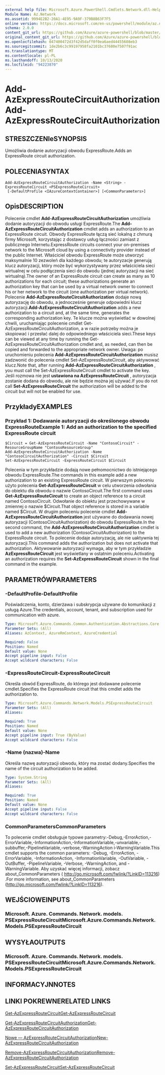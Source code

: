 ```yaml
---
external help file: Microsoft.Azure.PowerShell.Cmdlets.Network.dll-Help.xml
Module Name: Az.Network
ms.assetid: 9994E2B2-20A1-4E95-9A9F-379B8B63F7F5
online version: https://docs.microsoft.com/en-us/powershell/module/az.network/add-azexpressroutecircuitauthorization
schema: 2.0.0
content_git_url: https://github.com/Azure/azure-powershell/blob/master/src/Network/Network/help/Add-AzExpressRouteCircuitAuthorization.md
original_content_git_url: https://github.com/Azure/azure-powershell/blob/master/src/Network/Network/help/Add-AzExpressRouteCircuitAuthorization.md
ms.openlocfilehash: 047400472d3f42d5daff0f0ea6aed44455608eb3
ms.sourcegitcommit: 1de2b6c3c99197958fa2101bc37680e7507f91ac
ms.translationtype: MT
ms.contentlocale: pl-PL
ms.lasthandoff: 10/13/2020
ms.locfileid: "94223870"
---
```

# <span data-ttu-id="c8939-101">Add-AzExpressRouteCircuitAuthorization</span><span class="sxs-lookup"><span data-stu-id="c8939-101">Add-AzExpressRouteCircuitAuthorization</span></span>

## <span data-ttu-id="c8939-102">STRESZCZENIe</span><span class="sxs-lookup"><span data-stu-id="c8939-102">SYNOPSIS</span></span>
<span data-ttu-id="c8939-103">Umożliwia dodanie autoryzacji obwodu ExpressRoute.</span><span class="sxs-lookup"><span data-stu-id="c8939-103">Adds an ExpressRoute circuit authorization.</span></span>

## <span data-ttu-id="c8939-104">POLECENIA</span><span class="sxs-lookup"><span data-stu-id="c8939-104">SYNTAX</span></span>

```
Add-AzExpressRouteCircuitAuthorization -Name <String> -ExpressRouteCircuit <PSExpressRouteCircuit>
 [-DefaultProfile <IAzureContextContainer>] [<CommonParameters>]
```

## <span data-ttu-id="c8939-105">Opis</span><span class="sxs-lookup"><span data-stu-id="c8939-105">DESCRIPTION</span></span>
<span data-ttu-id="c8939-106">Polecenie cmdlet **Add-AzExpressRouteCircuitAuthorization** umożliwia dodanie autoryzacji do obwodu usługi ExpressRoute.</span><span class="sxs-lookup"><span data-stu-id="c8939-106">The **Add-AzExpressRouteCircuitAuthorization** cmdlet adds an authorization to an ExpressRoute circuit.</span></span> <span data-ttu-id="c8939-107">Obwody ExpressRoute łączą sieć lokalną z chmurą firmy Microsoft, korzystając z dostawcy usług łączności zamiast z publicznego Internetu.</span><span class="sxs-lookup"><span data-stu-id="c8939-107">ExpressRoute circuits connect your on-premises network to the Microsoft cloud by using a connectivity provider instead of the public Internet.</span></span> <span data-ttu-id="c8939-108">Właściciel obwodu ExpressRoute może utworzyć maksymalnie 10 zezwoleń dla każdego obwodu; te autoryzacje generują klucz autoryzacji, który może być wykorzystywany przez właściciela sieci wirtualnej w celu podłączenia sieci do obwodu (jednej autoryzacji na sieć wirtualną).</span><span class="sxs-lookup"><span data-stu-id="c8939-108">The owner of an ExpressRoute circuit can create as many as 10 authorizations for each circuit; these authorizations generate an authorization key that can be used by a virtual network owner to connect his or her network to the circuit (one authorization per virtual network).</span></span> <span data-ttu-id="c8939-109">Polecenie **Add-AzExpressRouteCircuitAuthorization** dodaje nową autoryzację do obwodu, a jednocześnie generuje odpowiedni klucz autoryzacji.</span><span class="sxs-lookup"><span data-stu-id="c8939-109">**Add-AzExpressRouteCircuitAuthorization** adds a new authorization to a circuit and, at the same time, generates the corresponding authorization key.</span></span> <span data-ttu-id="c8939-110">Te klucze można wyświetlać w dowolnej chwili, uruchamiając polecenie cmdlet Get-AzExpressRouteCircuitAuthorization, a w razie potrzeby można je skopiować i przesłać dalej do odpowiedniego właściciela sieci.</span><span class="sxs-lookup"><span data-stu-id="c8939-110">These keys can be viewed at any time by running the Get-AzExpressRouteCircuitAuthorization cmdlet and, as needed, can then be copied and forwarded to the appropriate network owner.</span></span>
<span data-ttu-id="c8939-111">Uwaga: po uruchomieniu polecenia **Add-AzExpressRouteCircuitAuthorization** musisz zadzwonić do polecenia cmdlet Set-AzExpressRouteCircuit, aby aktywować klucz.</span><span class="sxs-lookup"><span data-stu-id="c8939-111">Note that, after running **Add-AzExpressRouteCircuitAuthorization** , you must call the Set-AzExpressRouteCircuit cmdlet to activate the key.</span></span> <span data-ttu-id="c8939-112">Jeśli rozmowa nie jest **ustawiona na AzExpressRouteCircuit** , autoryzacja zostanie dodana do obwodu, ale nie będzie można jej używać.</span><span class="sxs-lookup"><span data-stu-id="c8939-112">If you do not call **Set-AzExpressRouteCircuit** the authorization will be added to the circuit but will not be enabled for use.</span></span>

## <span data-ttu-id="c8939-113">Przykłady</span><span class="sxs-lookup"><span data-stu-id="c8939-113">EXAMPLES</span></span>

### <span data-ttu-id="c8939-114">Przykład 1: Dodawanie autoryzacji do określonego obwodu ExpressRoute</span><span class="sxs-lookup"><span data-stu-id="c8939-114">Example 1: Add an authorization to the specified ExpressRoute circuit</span></span>
```
$Circuit = Get-AzExpressRouteCircuit -Name "ContosoCircuit" -ResourceGroupName "ContosoResourceGroup"
Add-AzExpressRouteCircuitAuthorization -Name "ContosoCircuitAuthorization" -Circuit $Circuit
Set-AzExpressRouteCircuit -ExpressRouteCircuit $Circuit
```

<span data-ttu-id="c8939-115">Polecenia w tym przykładzie dodają nowe pełnomocnictwo do istniejącego obwodu ExpressRoute.</span><span class="sxs-lookup"><span data-stu-id="c8939-115">The commands in this example add a new authorization to an existing ExpressRoute circuit.</span></span> <span data-ttu-id="c8939-116">W pierwszym poleceniu użyto polecenia **Get-AzExpressRouteCircuit** w celu utworzenia odwołania do obiektu dla obwodu o nazwie ContosoCircuit.</span><span class="sxs-lookup"><span data-stu-id="c8939-116">The first command uses **Get-AzExpressRouteCircuit** to create an object reference to a circuit named ContosoCircuit.</span></span> <span data-ttu-id="c8939-117">Odwołanie do obiektu jest przechowywane w zmiennej o nazwie $Circuit.</span><span class="sxs-lookup"><span data-stu-id="c8939-117">That object reference is stored in a variable named $Circuit.</span></span>
<span data-ttu-id="c8939-118">W drugim poleceniu polecenie cmdlet **Add-AzExpressRouteCircuitAuthorization** jest używane do dodawania nowej autoryzacji (ContosoCircuitAuthorization) do obwodu ExpressRoute.</span><span class="sxs-lookup"><span data-stu-id="c8939-118">In the second command, the **Add-AzExpressRouteCircuitAuthorization** cmdlet is used to add a new authorization (ContosoCircuitAuthorization) to the ExpressRoute circuit.</span></span> <span data-ttu-id="c8939-119">To polecenie dodaje autoryzację, ale nie uaktywnia tej autoryzacji.</span><span class="sxs-lookup"><span data-stu-id="c8939-119">This command adds the authorization but does not activate that authorization.</span></span> <span data-ttu-id="c8939-120">Aktywowanie autoryzacji wymaga, aby w tym przykładzie **AzExpressRouteCircuit** jest wyświetlany w ostatnim poleceniu.</span><span class="sxs-lookup"><span data-stu-id="c8939-120">Activating an authorization requires the **Set-AzExpressRouteCircuit** shown in the final command in the example.</span></span>

## <span data-ttu-id="c8939-121">PARAMETRÓW</span><span class="sxs-lookup"><span data-stu-id="c8939-121">PARAMETERS</span></span>

### <span data-ttu-id="c8939-122">-DefaultProfile</span><span class="sxs-lookup"><span data-stu-id="c8939-122">-DefaultProfile</span></span>
<span data-ttu-id="c8939-123">Poświadczenia, konto, dzierżawa i subskrypcja używane do komunikacji z usługą Azure.</span><span class="sxs-lookup"><span data-stu-id="c8939-123">The credentials, account, tenant, and subscription used for communication with azure.</span></span>

```yaml
Type: Microsoft.Azure.Commands.Common.Authentication.Abstractions.Core.IAzureContextContainer
Parameter Sets: (All)
Aliases: AzContext, AzureRmContext, AzureCredential

Required: False
Position: Named
Default value: None
Accept pipeline input: False
Accept wildcard characters: False
```

### <span data-ttu-id="c8939-124">-ExpressRouteCircuit</span><span class="sxs-lookup"><span data-stu-id="c8939-124">-ExpressRouteCircuit</span></span>
<span data-ttu-id="c8939-125">Określa obwód ExpressRoute, do którego jest dodawane polecenie cmdlet.</span><span class="sxs-lookup"><span data-stu-id="c8939-125">Specifies the ExpressRoute circuit that this cmdlet adds the authorization to.</span></span>

```yaml
Type: Microsoft.Azure.Commands.Network.Models.PSExpressRouteCircuit
Parameter Sets: (All)
Aliases:

Required: True
Position: Named
Default value: None
Accept pipeline input: True (ByValue)
Accept wildcard characters: False
```

### <span data-ttu-id="c8939-126">-Name (nazwa)</span><span class="sxs-lookup"><span data-stu-id="c8939-126">-Name</span></span>
<span data-ttu-id="c8939-127">Określa nazwę autoryzacji obwodu, który ma zostać dodany.</span><span class="sxs-lookup"><span data-stu-id="c8939-127">Specifies the name of the circuit authorization to be added.</span></span>

```yaml
Type: System.String
Parameter Sets: (All)
Aliases:

Required: True
Position: Named
Default value: None
Accept pipeline input: False
Accept wildcard characters: False
```

### <span data-ttu-id="c8939-128">CommonParameters</span><span class="sxs-lookup"><span data-stu-id="c8939-128">CommonParameters</span></span>
<span data-ttu-id="c8939-129">To polecenie cmdlet obsługuje typowe parametry:-Debug,-ErrorAction,-ErrorVariable,-InformationAction,-InformationVariable,-unvariable,-subbuffer,-PipelineVariable,-verbose,-WarningAction i-WarningVariable.</span><span class="sxs-lookup"><span data-stu-id="c8939-129">This cmdlet supports the common parameters: -Debug, -ErrorAction, -ErrorVariable, -InformationAction, -InformationVariable, -OutVariable, -OutBuffer, -PipelineVariable, -Verbose, -WarningAction, and -WarningVariable.</span></span> <span data-ttu-id="c8939-130">Aby uzyskać więcej informacji, zobacz about_CommonParameters ( http://go.microsoft.com/fwlink/?LinkID=113216) .</span><span class="sxs-lookup"><span data-stu-id="c8939-130">For more information, see about_CommonParameters (http://go.microsoft.com/fwlink/?LinkID=113216).</span></span>

## <span data-ttu-id="c8939-131">WEJŚCIOWE</span><span class="sxs-lookup"><span data-stu-id="c8939-131">INPUTS</span></span>

### <span data-ttu-id="c8939-132">Microsoft. Azure. Commands. Network. models. PSExpressRouteCircuit</span><span class="sxs-lookup"><span data-stu-id="c8939-132">Microsoft.Azure.Commands.Network.Models.PSExpressRouteCircuit</span></span>

## <span data-ttu-id="c8939-133">WYSYŁA</span><span class="sxs-lookup"><span data-stu-id="c8939-133">OUTPUTS</span></span>

### <span data-ttu-id="c8939-134">Microsoft. Azure. Commands. Network. models. PSExpressRouteCircuit</span><span class="sxs-lookup"><span data-stu-id="c8939-134">Microsoft.Azure.Commands.Network.Models.PSExpressRouteCircuit</span></span>

## <span data-ttu-id="c8939-135">INFORMACYJN</span><span class="sxs-lookup"><span data-stu-id="c8939-135">NOTES</span></span>

## <span data-ttu-id="c8939-136">LINKI POKREWNE</span><span class="sxs-lookup"><span data-stu-id="c8939-136">RELATED LINKS</span></span>

[<span data-ttu-id="c8939-137">Get-AzExpressRouteCircuit</span><span class="sxs-lookup"><span data-stu-id="c8939-137">Get-AzExpressRouteCircuit</span></span>](./Get-AzExpressRouteCircuit.md)

[<span data-ttu-id="c8939-138">Get-AzExpressRouteCircuitAuthorization</span><span class="sxs-lookup"><span data-stu-id="c8939-138">Get-AzExpressRouteCircuitAuthorization</span></span>](./Get-AzExpressRouteCircuitAuthorization.md)

[<span data-ttu-id="c8939-139">Nowe — AzExpressRouteCircuitAuthorization</span><span class="sxs-lookup"><span data-stu-id="c8939-139">New-AzExpressRouteCircuitAuthorization</span></span>](./New-AzExpressRouteCircuitAuthorization.md)

[<span data-ttu-id="c8939-140">Remove-AzExpressRouteCircuitAuthorization</span><span class="sxs-lookup"><span data-stu-id="c8939-140">Remove-AzExpressRouteCircuitAuthorization</span></span>](./Remove-AzExpressRouteCircuitAuthorization.md)

[<span data-ttu-id="c8939-141">Set-AzExpressRouteCircuit</span><span class="sxs-lookup"><span data-stu-id="c8939-141">Set-AzExpressRouteCircuit</span></span>](./Set-AzExpressRouteCircuit.md)

